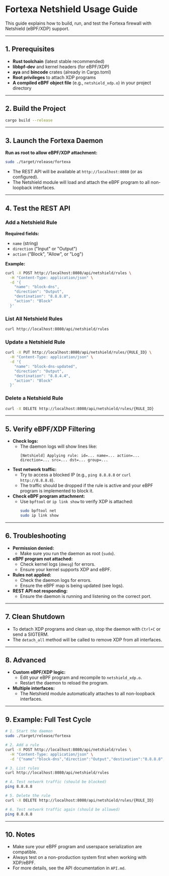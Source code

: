 # Fortexa Netshield Usage Guide

This guide explains how to build, run, and test the Fortexa firewall with Netshield (eBPF/XDP) support.

---

## 1. Prerequisites

- **Rust toolchain** (latest stable recommended)
- **libbpf-dev** and kernel headers (for eBPF/XDP)
- **aya** and **bincode** crates (already in Cargo.toml)
- **Root privileges** to attach XDP programs
- **A compiled eBPF object file** (e.g., `netshield_xdp.o`) in your project directory

---

## 2. Build the Project

```sh
cargo build --release
```

---

## 3. Launch the Fortexa Daemon

**Run as root to allow eBPF/XDP attachment:**

```sh
sudo ./target/release/fortexa
```

- The REST API will be available at `http://localhost:8080` (or as configured).
- The Netshield module will load and attach the eBPF program to all non-loopback interfaces.

---

## 4. Test the REST API

### Add a Netshield Rule

**Required fields:**
- `name` (string)
- `direction` ("Input" or "Output")
- `action` ("Block", "Allow", or "Log")

**Example:**
```sh
curl -X POST http://localhost:8080/api/netshield/rules \
  -H "Content-Type: application/json" \
  -d '{
    "name": "block-dns",
    "direction": "Output",
    "destination": "8.8.8.8",
    "action": "Block"
  }'
```

### List All Netshield Rules

```sh
curl http://localhost:8080/api/netshield/rules
```

### Update a Netshield Rule

```sh
curl -X PUT http://localhost:8080/api/netshield/rules/{RULE_ID} \
  -H "Content-Type: application/json" \
  -d '{
    "name": "block-dns-updated",
    "direction": "Output",
    "destination": "8.8.4.4",
    "action": "Block"
  }'
```

### Delete a Netshield Rule

```sh
curl -X DELETE http://localhost:8080/api/netshield/rules/{RULE_ID}
```

---

## 5. Verify eBPF/XDP Filtering

- **Check logs:**
  - The daemon logs will show lines like:
    ```
    [Netshield] Applying rule: id=... name=... action=... direction=... src=... dst=... group=...
    ```
- **Test network traffic:**
  - Try to access a blocked IP (e.g., `ping 8.8.8.8` or `curl http://8.8.8.8`).
  - The traffic should be dropped if the rule is active and your eBPF program is implemented to block it.
- **Check eBPF program attachment:**
  - Use `bpftool` or `ip link show` to verify XDP is attached:
    ```sh
    sudo bpftool net
    sudo ip link show
    ```

---

## 6. Troubleshooting

- **Permission denied:**
  - Make sure you run the daemon as root (`sudo`).
- **eBPF program not attached:**
  - Check kernel logs (`dmesg`) for errors.
  - Ensure your kernel supports XDP and eBPF.
- **Rules not applied:**
  - Check the daemon logs for errors.
  - Ensure the eBPF map is being updated (see logs).
- **REST API not responding:**
  - Ensure the daemon is running and listening on the correct port.

---

## 7. Clean Shutdown

- To detach XDP programs and clean up, stop the daemon with `Ctrl+C` or send a SIGTERM.
- The `detach_all` method will be called to remove XDP from all interfaces.

---

## 8. Advanced

- **Custom eBPF/XDP logic:**
  - Edit your eBPF program and recompile to `netshield_xdp.o`.
  - Restart the daemon to reload the program.
- **Multiple interfaces:**
  - The Netshield module automatically attaches to all non-loopback interfaces.

---

## 9. Example: Full Test Cycle

```sh
# 1. Start the daemon
sudo ./target/release/fortexa

# 2. Add a rule
curl -X POST http://localhost:8080/api/netshield/rules \
  -H "Content-Type: application/json" \
  -d '{"name":"block-dns","direction":"Output","destination":"8.8.8.8","action":"Block"}'

# 3. List rules
curl http://localhost:8080/api/netshield/rules

# 4. Test network traffic (should be blocked)
ping 8.8.8.8

# 5. Delete the rule
curl -X DELETE http://localhost:8080/api/netshield/rules/{RULE_ID}

# 6. Test network traffic again (should be allowed)
ping 8.8.8.8
```

---

## 10. Notes

- Make sure your eBPF program and userspace serialization are compatible.
- Always test on a non-production system first when working with XDP/eBPF.
- For more details, see the API documentation in `API.md`. 